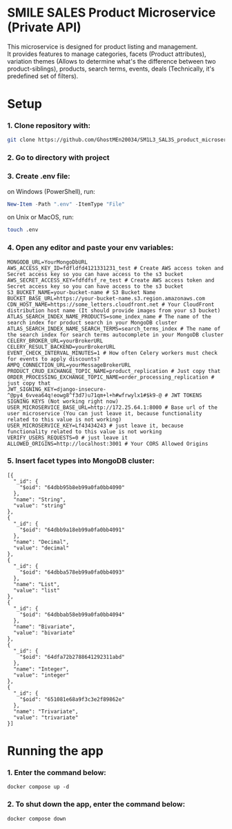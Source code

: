 # SMILE SALES Product Microservice (Private API)

This microservice is designed for product listing and management. <br>
It provides features to manage categories, facets (Product attributes), 
variation themes (Allows to determine what's the difference between two product-siblings),
products, search terms, events, deals (Technically, it's predefined set of filters). <br>

# Setup
### 1. Clone repository with:
```bash
git clone https://github.com/GhostMEn20034/SM1L3_SAL3S_product_microservice_admin.git
```
### 2. Go to directory with project
### 3. Create .env file:
on Windows (PowerShell), run:
```powershell
New-Item -Path ".env" -ItemType "File"
```
on Unix or MacOS, run:
```bash
touch .env
```
### 4. Open any editor and paste your env variables:
```shell
MONGODB_URL=YourMongoDbURL
AWS_ACCESS_KEY_ID=fdfldfd4121331231_test # Create AWS access token and Secret access key so you can have access to the s3 bucket 
AWS_SECRET_ACCESS_KEY=fdfdfsf_re_test # Create AWS access token and Secret access key so you can have access to the s3 bucket
S3_BUCKET_NAME=your-bucket-name # S3 Bucket Name
BUCKET_BASE_URL=https://your-bucket-name.s3.region.amazonaws.com
CDN_HOST_NAME=https://some_letters.cloudfront.net # Your CloudFront distribution host name (It should provide images from your s3 bucket)
ATLAS_SEARCH_INDEX_NAME_PRODUCTS=some_index_name # The name of the search index for product search in your MongoDB cluster
ATLAS_SEARCH_INDEX_NAME_SEARCH_TERMS=search_terms_index # The name of the search index for search terms autocomplete in your MongoDB cluster
CELERY_BROKER_URL=yourBrokerURL
CELERY_RESULT_BACKEND=yourBrokerURL
EVENT_CHECK_INTERVAL_MINUTES=1 # How often Celery workers must check for events to apply discounts?
AMPQ_CONNECTION_URL=yourMessageBrokerURL
PRODUCT_CRUD_EXCHANGE_TOPIC_NAME=product_replication # Just copy that
ORDER_PROCESSING_EXCHANGE_TOPIC_NAME=order_processing_replication # just copy that
JWT_SIGNING_KEY=django-insecure-^@py4_6vvea64q!eowg8^f3d7)u71qm+l+h#wfrwylx1#$k9-@ # JWT TOKENS SIGNING KEYS (Not working right now)
USER_MICROSERVICE_BASE_URL=http://172.25.64.1:8000 # Base url of the user microservice (You can just leave it, because functionality related to this value is not working)
USER_MICROSERVICE_KEY=Lf43434243 # just leave it, because functionality related to this value is not working
VERIFY_USERS_REQUESTS=0 # just leave it
ALLOWED_ORIGINS=http://localhost:3001 # Your CORS Allowed Origins
```

### 5. Insert facet types into MongoDB cluster:
```shell
[{
  "_id": {
    "$oid": "64dbb95b8eb99a0fa0bb4090"
  },
  "name": "String",
  "value": "string"
},
{
  "_id": {
    "$oid": "64dbb9a18eb99a0fa0bb4091"
  },
  "name": "Decimal",
  "value": "decimal"
},
{
  "_id": {
    "$oid": "64dbba578eb99a0fa0bb4093"
  },
  "name": "List",
  "value": "list"
},
{
  "_id": {
    "$oid": "64dbbab58eb99a0fa0bb4094"
  },
  "name": "Bivariate",
  "value": "bivariate"
},
{
  "_id": {
    "$oid": "64dfa72b2788641292311abd"
  },
  "name": "Integer",
  "value": "integer"
},
{
  "_id": {
    "$oid": "651081e68a9f3c3e2f89862e"
  },
  "name": "Trivariate",
  "value": "trivariate"
}]
```


# Running the app
### 1. Enter the command below:
```shell
docker compose up -d
```
### 2. To shut down the app, enter the command below:
```shell
docker compose down
```